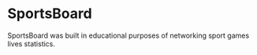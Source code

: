 # SportsBoard
SportsBoard was built in educational purposes of networking sport games lives statistics.
